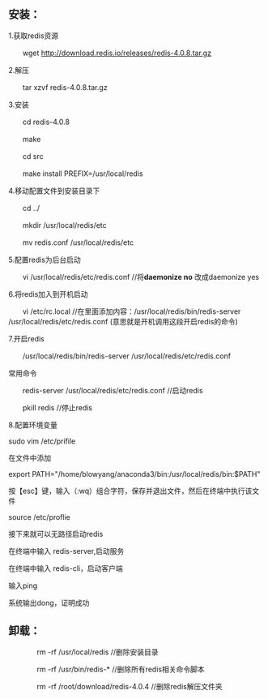 ## 安装：

1.获取redis资源

　　wget http://download.redis.io/releases/redis-4.0.8.tar.gz

2.解压

　　tar xzvf redis-4.0.8.tar.gz

3.安装

　　cd redis-4.0.8

　　make

　　cd src

　　make install PREFIX=/usr/local/redis

4.移动配置文件到安装目录下

　　cd ../

　　mkdir /usr/local/redis/etc

　　mv redis.conf /usr/local/redis/etc

 5.配置redis为后台启动

　　vi /usr/local/redis/etc/redis.conf //将**daemonize no** 改成daemonize yes

6.将redis加入到开机启动

　　vi /etc/rc.local //在里面添加内容：/usr/local/redis/bin/redis-server /usr/local/redis/etc/redis.conf (意思就是开机调用这段开启redis的命令)

7.开启redis

　　/usr/local/redis/bin/redis-server /usr/local/redis/etc/redis.conf 

 

常用命令　　

　　redis-server /usr/local/redis/etc/redis.conf //启动redis

　　pkill redis  //停止redis

8.配置环境变量

sudo vim  /etc/prifile

在文件中添加

export PATH="/home/blowyang/anaconda3/bin:/usr/local/redis/bin:$PATH"

按【esc】键，输入（:wq）组合字符，保存并退出文件，然后在终端中执行该文件

source /etc/proflie

接下来就可以无路径启动redis

在终端中输入 redis-server,启动服务

在终端中输入 redis-cli，启动客户端

输入ping

系统输出dong，证明成功

## 卸载：

　　　　rm -rf /usr/local/redis //删除安装目录

　　　　rm -rf /usr/bin/redis-* //删除所有redis相关命令脚本

　　　　rm -rf /root/download/redis-4.0.4 //删除redis解压文件夹